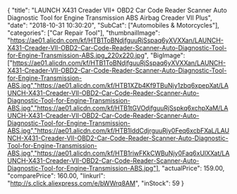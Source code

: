 {
	"title": "LAUNCH X431 Creader VII+ OBD2 Car Code Reader Scanner Auto Diagnostic Tool for Engine Transmission ABS Airbag Creader VII Plus",
	"date": "2018-10-31 10:30:20",
	"SubCat": ["Automobiles & Motorcycles"],
	"categories": ["Car Repair Tool"],
	"thumbnailImage": "https://ae01.alicdn.com/kf/HTB1ToBNdjfguuRjSspaq6yXVXXan/LAUNCH-X431-Creader-VII-OBD2-Car-Code-Reader-Scanner-Auto-Diagnostic-Tool-for-Engine-Transmission-ABS.jpg_220x220.jpg",
	"BigImage": ["https://ae01.alicdn.com/kf/HTB1ToBNdjfguuRjSspaq6yXVXXan/LAUNCH-X431-Creader-VII-OBD2-Car-Code-Reader-Scanner-Auto-Diagnostic-Tool-for-Engine-Transmission-ABS.jpg","https://ae01.alicdn.com/kf/HTB1XZb4Kf9TBuNjy1zbq6xpepXat/LAUNCH-X431-Creader-VII-OBD2-Car-Code-Reader-Scanner-Auto-Diagnostic-Tool-for-Engine-Transmission-ABS.jpg","https://ae01.alicdn.com/kf/HTB1tGVOdjfguuRjSspkq6xchpXaM/LAUNCH-X431-Creader-VII-OBD2-Car-Code-Reader-Scanner-Auto-Diagnostic-Tool-for-Engine-Transmission-ABS.jpg","https://ae01.alicdn.com/kf/HTB1IddCdjrguuRjy0Feq6xcbFXaL/LAUNCH-X431-Creader-VII-OBD2-Car-Code-Reader-Scanner-Auto-Diagnostic-Tool-for-Engine-Transmission-ABS.jpg","https://ae01.alicdn.com/kf/HTB1riwFKkCWBuNjy0Faq6xUlXXat/LAUNCH-X431-Creader-VII-OBD2-Car-Code-Reader-Scanner-Auto-Diagnostic-Tool-for-Engine-Transmission-ABS.jpg"],
	"actualPrice": 159.00,
	"comparePrice": 160.00,
	"linkurl": "http://s.click.aliexpress.com/e/bWWrq8AM",
	"inStock": 59
}
